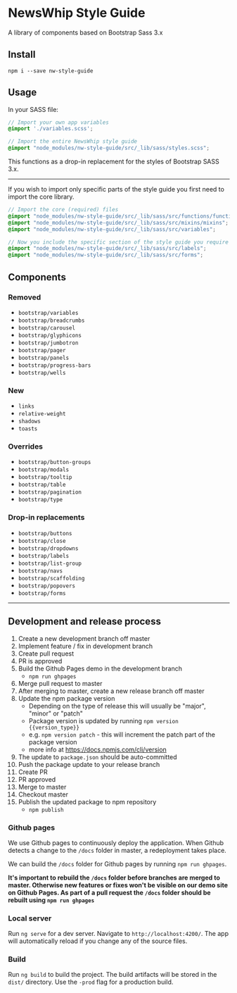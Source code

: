 # NewsWhip Style Guide

A library of components based on Bootstrap Sass 3.x

## Install

`npm i --save nw-style-guide`

## Usage

In your SASS file:

```scss
// Import your own app variables
@import './variables.scss';

// Import the entire NewsWhip style guide
@import "node_modules/nw-style-guide/src/_lib/sass/styles.scss";
```

This functions as a drop-in replacement for the styles of Bootstrap SASS 3.x.

---

If you wish to import only specific parts of the style guide you first need to import the core library.

```scss
// Import the core (required) files
@import "node_modules/nw-style-guide/src/_lib/sass/src/functions/functions";
@import "node_modules/nw-style-guide/src/_lib/sass/src/mixins/mixins";
@import "node_modules/nw-style-guide/src/_lib/sass/src/variables";

// Now you include the specific section of the style guide you require
@import "node_modules/nw-style-guide/src/_lib/sass/src/labels";
@import "node_modules/nw-style-guide/src/_lib/sass/src/forms";
```

## Components

### Removed

- `bootstrap/variables`
- `bootstrap/breadcrumbs`
- `bootstrap/carousel`
- `bootstrap/glyphicons`
- `bootstrap/jumbotron`
- `bootstrap/pager`
- `bootstrap/panels`
- `bootstrap/progress-bars`
- `bootstrap/wells`

### New

- `links`
- `relative-weight`
- `shadows`
- `toasts`

### Overrides

- `bootstrap/button-groups`
- `bootstrap/modals`
- `bootstrap/tooltip`
- `bootstrap/table`
- `bootstrap/pagination`
- `bootstrap/type`

### Drop-in replacements

- `bootstrap/buttons`
- `bootstrap/close`
- `bootstrap/dropdowns`
- `bootstrap/labels`
- `bootstrap/list-group`
- `bootstrap/navs`
- `bootstrap/scaffolding`
- `bootstrap/popovers`
- `bootstrap/forms`

---

## Development and release process

1. Create a new development branch off master
2. Implement feature / fix in development branch
3. Create pull request
4. PR is approved
5. Build the Github Pages demo in the development branch
    - `npm run ghpages`
6. Merge pull request to master
7. After merging to master, create a new release branch off master
8. Update the npm package version
    - Depending on the type of release this will usually be "major", "minor" or "patch"
    - Package version is updated by running `npm version {{version_type}}`
    - e.g. `npm version patch` - this will increment the patch part of the package version
    - more info at https://docs.npmjs.com/cli/version
9. The update to `package.json` should be auto-committed
10. Push the package update to your release branch
11. Create PR
12. PR approved
13. Merge to master
14. Checkout master
15. Publish the updated package to npm repository
    - `npm publish`

### Github pages

We use Github pages to continuously deploy the application. When Github detects a change to the `/docs` folder in master, a redeployment takes place.

We can build the `/docs` folder for Github pages by running `npm run ghpages`.

**It's important to rebuild the `/docs` folder before branches are merged to master. Otherwise new features or fixes won't be visible on our demo site on Github Pages. As part of a pull request the `/docs` folder should be rebuilt using `npm run ghpages`**

### Local server

Run `ng serve` for a dev server. Navigate to `http://localhost:4200/`. The app will automatically reload if you change any of the source files.

### Build

Run `ng build` to build the project. The build artifacts will be stored in the `dist/` directory. Use the `-prod` flag for a production build.
